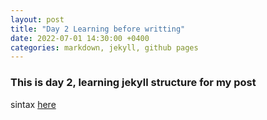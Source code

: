 ```yaml
---
layout: post
title: "Day 2 Learning before writting"
date: 2022-07-01 14:30:00 +0400
categories: markdown, jekyll, github pages
---
```


### This is day 2, learning jekyll structure for my post

sintax [here]( https://www.markdownguide.org/cheat-sheet/)
